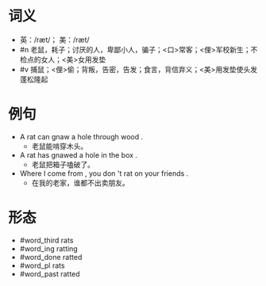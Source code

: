 # 词义
- 英：/ræt/； 美：/ræt/
- #n 老鼠，耗子；讨厌的人，卑鄙小人，骗子；<口>常客；<俚>军校新生；不检点的女人；<美>女用发垫
- #v 捕鼠；<俚>偷；背叛，告密，告发；食言，背信弃义；<美>用发垫使头发蓬松隆起
# 例句
- A rat can gnaw a hole through wood .
	- 老鼠能啃穿木头。
- A rat has gnawed a hole in the box .
	- 老鼠把箱子嗑破了。
- Where I come from , you don 't rat on your friends .
	- 在我的老家，谁都不出卖朋友。
# 形态
- #word_third rats
- #word_ing ratting
- #word_done ratted
- #word_pl rats
- #word_past ratted
